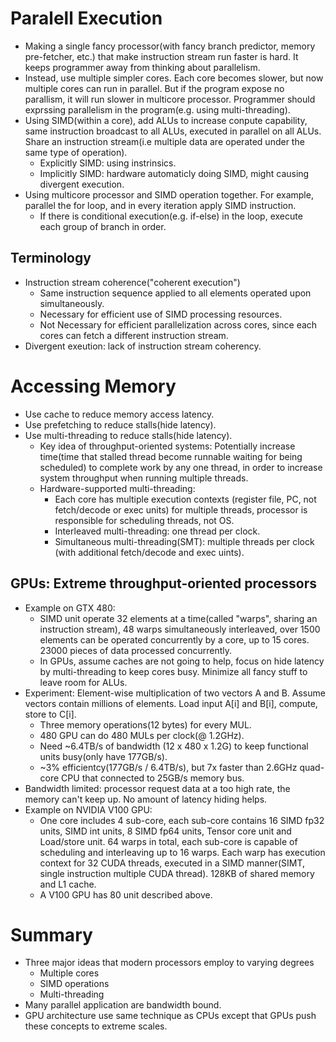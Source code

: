 # Paralell Execution
- Making a single fancy processor(with fancy branch predictor, memory pre-fetcher, etc.) that make instruction stream run faster is hard. It keeps programmer away from thinking about parallelism.
- Instead, use multiple simpler cores. Each core becomes slower, but now multiple cores can run in parallel. But if the program expose no parallism, it will run slower in multicore processor. Programmer should exprssing parallelism in the program(e.g. using multi-threading).
- Using SIMD(within a core), add ALUs to increase conpute capability, same instruction broadcast to all ALUs, executed in parallel on all ALUs. Share an instruction stream(i.e multiple data are operated under the same type of operation).
    - Explicitly SIMD: using instrinsics.
    - Implicitly SIMD: hardware automaticly doing SIMD, might causing divergent execution.
- Using multicore processor and SIMD operation together. For example, parallel the for loop, and in every iteration apply SIMD instruction.
    - If there is conditional execution(e.g. if-else) in the loop, execute each group of branch in order.

## Terminology
- Instruction stream coherence("coherent execution")
    - Same instruction sequence applied to all elements operated upon simultaneously.
    - Necessary for efficient use of SIMD processing resources.
    - Not Necessary for efficient parallelization across cores, since each cores can fetch a different instruction stream.
- Divergent exeution: lack of instruction stream coherency.

# Accessing Memory
- Use cache to reduce memory access latency.
- Use prefetching to reduce stalls(hide latency).
- Use multi-threading to reduce stalls(hide latency).
    - Key idea of throughput-oriented systems: Potentially increase time(time that stalled thread become runnable waiting for being scheduled) to complete work by any one thread, in order to increase system throughput when running multiple threads.
    - Hardware-supported multi-threading:
        - Each core has multiple execution contexts (register file, PC, not fetch/decode or exec units) for multiple threads, processor is responsible for scheduling threads, not OS.
        - Interleaved multi-threading: one thread per clock.
        - Simultaneous multi-threading(SMT): multiple threads per clock (with additional fetch/decode and exec uints).
## GPUs: Extreme throughput-oriented processors
- Example on GTX 480:
    - SIMD unit operate 32 elements at a time(called "warps", sharing an instruction stream), 48 warps simultaneously interleaved, over 1500 elements can be operated concurrently by a core, up to 15 cores. 23000 pieces of data processed concurrently.
    - In GPUs, assume caches are not going to help, focus on hide latency by multi-threading to keep cores busy. Minimize all fancy stuff to leave room for ALUs.
- Experiment: Element-wise multiplication of two vectors A and B. Assume vectors contain millions of elements. Load input A[i] and B[i], compute, store to C[i].
    - Three memory operations(12 bytes) for every MUL.
    - 480 GPU can do 480 MULs per clock(@ 1.2GHz).
    - Need ~6.4TB/s of bandwidth (12 x 480 x 1.2G) to keep functional units busy(only have 177GB/s).
    - ~3% efficientcy(177GB/s / 6.4TB/s), but 7x faster than 2.6GHz quad-core CPU that connected to 25GB/s memory bus.
- Bandwidth limited: processor request data at a too high rate, the memory can't keep up. No amount of latency hiding helps.
- Example on NVIDIA V100 GPU:
    - One core includes 4 sub-core, each sub-core contains 16 SIMD fp32 units, SIMD int units, 8 SIMD fp64 units, Tensor core unit and Load/store unit. 64 warps in total, each sub-core is capable of scheduling and interleaving up to 16 warps. Each warp has execution context for 32 CUDA threads, executed in a SIMD manner(SIMT, single instruction multiple CUDA thread). 128KB of shared memory and L1 cache.
    - A V100 GPU has 80 unit described above.

# Summary
- Three major ideas that modern processors employ to varying degrees
    - Multiple cores
    - SIMD operations
    - Multi-threading
- Many parallel application are bandwidth bound.
- GPU architecture use same technique as CPUs except that GPUs push these concepts to extreme scales.
